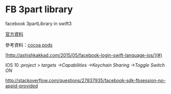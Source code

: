 # FB  3part  library

facebook 3partLibrary  in swift3

[官方資料](https://developers.facebook.com/docs/swift/login)

參考資料：[cocoa pods](http://www.appcoda.com.tw/cocoapods/)

[http://ashishkakkad.com/2015/05/facebook-login-swift-language-ios/](#)

IOS 10 :_project &gt; targets -&gt;Capabilities -&gt;Keychain Sharing -&gt;Toggle Switch ON_



http://stackoverflow.com/questions/27837935/facebook-sdk-fbsession-no-appid-provided

